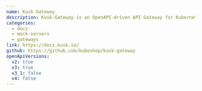 ```yaml
---
name: Kusk Gateway
description: Kusk-Gateway is an OpenAPI-driven API Gateway for Kubernetes. It empowers you to develop, validate, mock and deploy your APIs in a matter of minutes using both manual and automated GitOps/APIOps workflows.
categories:
  - docs
  - mock-servers
  - gateways
link: https://docs.kusk.io/
github: https://github.com/kubeshop/kusk-gateway
openApiVersions:
  v2: true
  v3: true
  v3_1: false
  v4: false
---
```

